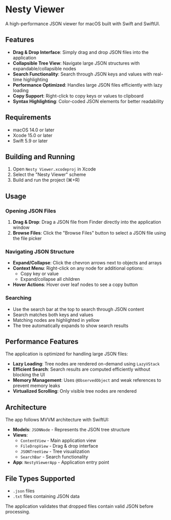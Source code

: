 # Nesty Viewer

A high-performance JSON viewer for macOS built with Swift and SwiftUI.

## Features

- **Drag & Drop Interface**: Simply drag and drop JSON files into the application
- **Collapsible Tree View**: Navigate large JSON structures with expandable/collapsible nodes
- **Search Functionality**: Search through JSON keys and values with real-time highlighting
- **Performance Optimized**: Handles large JSON files efficiently with lazy loading
- **Copy Support**: Right-click to copy keys or values to clipboard
- **Syntax Highlighting**: Color-coded JSON elements for better readability

## Requirements

- macOS 14.0 or later
- Xcode 15.0 or later
- Swift 5.9 or later

## Building and Running

1. Open `Nesty Viewer.xcodeproj` in Xcode
2. Select the "Nesty Viewer" scheme
3. Build and run the project (⌘+R)

## Usage

### Opening JSON Files

1. **Drag & Drop**: Drag a JSON file from Finder directly into the application window
2. **Browse Files**: Click the "Browse Files" button to select a JSON file using the file picker

### Navigating JSON Structure

- **Expand/Collapse**: Click the chevron arrows next to objects and arrays
- **Context Menu**: Right-click on any node for additional options:
  - Copy key or value
  - Expand/collapse all children
- **Hover Actions**: Hover over leaf nodes to see a copy button

### Searching

- Use the search bar at the top to search through JSON content
- Search matches both keys and values
- Matching nodes are highlighted in yellow
- The tree automatically expands to show search results

## Performance Features

The application is optimized for handling large JSON files:

- **Lazy Loading**: Tree nodes are rendered on-demand using `LazyVStack`
- **Efficient Search**: Search results are computed efficiently without blocking the UI
- **Memory Management**: Uses `@ObservedObject` and weak references to prevent memory leaks
- **Virtualized Scrolling**: Only visible tree nodes are rendered

## Architecture

The app follows MVVM architecture with SwiftUI:

- **Models**: `JSONNode` - Represents the JSON tree structure
- **Views**: 
  - `ContentView` - Main application view
  - `FileDropView` - Drag & drop interface
  - `JSONTreeView` - Tree visualization
  - `SearchBar` - Search functionality
- **App**: `NestyViewerApp` - Application entry point

## File Types Supported

- `.json` files
- `.txt` files containing JSON data

The application validates that dropped files contain valid JSON before processing.
